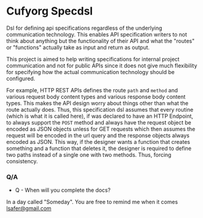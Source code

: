 # Cufyorg Specdsl

Dsl for defining api specifications regardless of the underlying communication technology.
This enables API specification writers to not think about anything but the functionality of 
their API and what the "routes" or "functions" actually take as input and return as output.

This project is aimed to help writing specifications for internal project communication and
not for public APIs since it does not give much flexibility for specifying how the actual
communication technology should be configured.

For example, HTTP REST APIs defines the route `path` and `method` and various request body 
content types and various response body content types. This makes the API design worry about
things other than what the route actually does. Thus, this specification dsl assumes that 
every routine (which is what it is called here), if was declared to have an HTTP Endpoint, 
to always support the `POST` method and always have the request object be encoded as JSON 
objects unless for GET requests which then assumes the request will be encoded in the url
query and the response objects always encoded as JSON. This way, if the designer wants a 
function that creates something and a function that deletes it, the designer is required
to define two paths instead of a single one with two methods. Thus, forcing consistency.

### Q/A

- Q - When will you complete the docs?

In a day called "Someday". You are free to remind me when it comes lsafer@gmail.com
